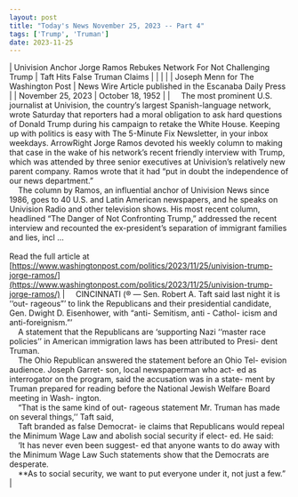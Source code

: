 ```yaml
---
layout: post
title: "Today's News November 25, 2023 -- Part 4"
tags: ['Trump', 'Truman']
date: 2023-11-25
---
```


| Univision Anchor Jorge Ramos Rebukes Network For Not Challenging Trump | Taft Hits False Truman Claims |
|  |  |
| Joseph Menn for The Washington Post | News Wire Article published in the Escanaba Daily Press |
| November 25, 2023 | October 18, 1952 |
| &nbsp;&nbsp;&nbsp;&nbsp;The most prominent U.S. journalist at Univision, the country’s largest Spanish-language network, wrote Saturday that reporters had a moral obligation to ask hard questions of Donald Trump during his campaign to retake the White House. Keeping up with politics is easy with The 5-Minute Fix Newsletter, in your inbox weekdays. ArrowRight Jorge Ramos devoted his weekly column to making that case in the wake of his network’s recent friendly interview with Trump, which was attended by three senior executives at Univision’s relatively new parent company. Ramos wrote that it had “put in doubt the independence of our news department.”<br>&nbsp;&nbsp;&nbsp;&nbsp;The column by Ramos, an influential anchor of Univision News since 1986, goes to 40 U.S. and Latin American newspapers, and he speaks on Univision Radio and other television shows. His most recent column, headlined “The Danger of Not Confronting Trump,” addressed the recent interview and recounted the ex-president’s separation of immigrant families and lies, incl ...<br><br>Read the full article at<br>[https://www.washingtonpost.com/politics/2023/11/25/univision-trump-jorge-ramos/](https://www.washingtonpost.com/politics/2023/11/25/univision-trump-jorge-ramos/) | &nbsp;&nbsp;&nbsp;&nbsp;CINCINNATI (® — Sen. Robert A. Taft said last night it is ‘‘out- rageous”’ to link the Republicans and their presidential candidate, Gen. Dwight D. Eisenhower, with “anti- Semitism, anti - Cathol- icism and anti-foreignism.”’<br>&nbsp;&nbsp;&nbsp;&nbsp;A statement that the Republicans are ‘supporting Nazi ‘‘master race policies’’ in American immigration laws has been attributed to Presi- dent Truman.<br>&nbsp;&nbsp;&nbsp;&nbsp;The Ohio Republican answered the statement before an Ohio Tel- evision audience. Joseph Garret- son, local newspaperman who act- ed as interrogator on the program, said the accusation was in a state- ment by Truman prepared for reading before the National Jewish Welfare Board meeting in Wash- ington.<br>&nbsp;&nbsp;&nbsp;&nbsp;“That is the same kind of out- rageous statement Mr. Truman has made on several things,’’ Taft said,<br>&nbsp;&nbsp;&nbsp;&nbsp;Taft branded as false Democrat- ie claims that Republicans would repeal the Minimum Wage Law and abolish social security if elect- ed. He said:<br>&nbsp;&nbsp;&nbsp;&nbsp;‘It has never even been suggest- ed that anyone wants to do away with the Minimum Wage Law Such statements show that the Democrats are desperate.<br>&nbsp;&nbsp;&nbsp;&nbsp;**As to social security, we want to put everyone under it, not just a few.”  |